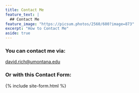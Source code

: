```yaml
---
title: Contact Me
feature_text: |
  ## Contact Me
feature_image: "https://picsum.photos/2560/600?image=873"
excerpt: "How to Contact Me"
aside: true
---
```


### You can contact me via: 

david.rich@umontana.edu

### Or with this Contact Form:

{% include site-form.html %}
